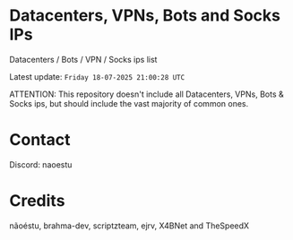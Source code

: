 # Datacenters, VPNs, Bots and Socks IPs
 
Datacenters / Bots / VPN / Socks ips list

Latest update: `Friday 18-07-2025 21:00:28 UTC` 

ATTENTION: This repository doesn't include all Datacenters, VPNs, Bots & Socks ips, 
but should include the vast majority of common ones.

# Contact
Discord: naoestu

# Credits
nãoéstu, brahma-dev, scriptzteam, ejrv, X4BNet and TheSpeedX
